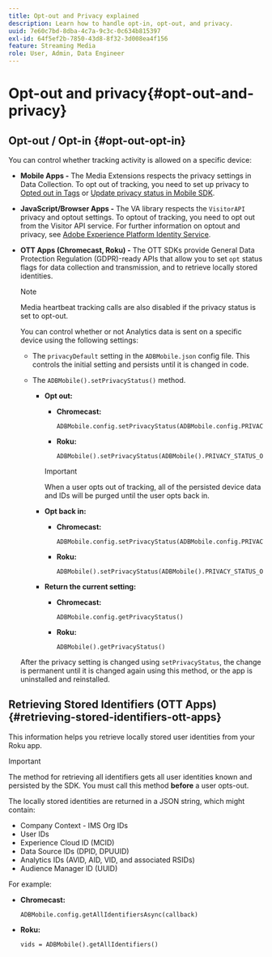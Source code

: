 ```yaml
---
title: Opt-out and Privacy explained
description: Learn how to handle opt-in, opt-out, and privacy.
uuid: 7e60c7bd-8dba-4c7a-9c3c-0c634b815397
exl-id: 64f5ef2b-7850-43d8-8f32-3d008ea4f156
feature: Streaming Media
role: User, Admin, Data Engineer
---
```

# Opt-out and privacy{#opt-out-and-privacy}

## Opt-out / Opt-in {#opt-out-opt-in}

You can control whether tracking activity is allowed on a specific device:

* **Mobile Apps -** The Media Extensions respects the privacy settings in Data Collection. To opt out of tracking, you need to set up privacy to [Opted out in Tags](https://developer.adobe.com/client-sdks/documentation/getting-started/create-a-mobile-property/#create-a-mobile-property) or [Update privacy status in Mobile SDK](https://developer.adobe.com/client-sdks/resources/privacy-and-gdpr/#getprivacystatus).
* **JavaScript/Browser Apps -** The VA library respects the `VisitorAPI` privacy and opt­out settings. To opt­out of tracking, you need to opt out from the Visitor API service. For further information on opt­out and privacy, see [Adobe Experience Platform Identity Service](https://experienceleague.adobe.com/docs/id-service/using/home.html).
* **OTT Apps (Chromecast, Roku) -** The OTT SDKs provide General Data Protection Regulation (GDPR)-ready APIs that allow you to set `opt` status flags for data collection and transmission, and to retrieve locally stored identities.

  >[!NOTE]
  >
  >Media heartbeat tracking calls are also disabled if the privacy status is set to opt-out.

  You can control whether or not Analytics data is sent on a specific device using the following settings:

    * The `privacyDefault` setting in the `ADBMobile.json` config file. This controls the initial setting and persists until it is changed in code.

    * The `ADBMobile().setPrivacyStatus()` method.

        * **Opt out:**

            * **Chromecast:**

              ```            
              ADBMobile.config.setPrivacyStatus(ADBMobile.config.PRIVACY_STATUS_OPT_OUT)
              ```

            * **Roku:**

              ```            
              ADBMobile().setPrivacyStatus(ADBMobile().PRIVACY_STATUS_OPT_OUT)
              ```

          >[!IMPORTANT]
          >
          >When a user opts out of tracking, all of the persisted device data and IDs will be purged until the user opts back in.

        * **Opt back in:**

            * **Chromecast:**

              ```            
              ADBMobile.config.setPrivacyStatus(ADBMobile.config.PRIVACY_STATUS_OPT_IN)
              ```

            * **Roku:**

              ```            
              ADBMobile().setPrivacyStatus(ADBMobile().PRIVACY_STATUS_OPT_IN)
              ```

        * **Return the current setting:**

            * **Chromecast:**

              ```            
              ADBMobile.config.getPrivacyStatus()
              ```

            * **Roku:**

              ```            
              ADBMobile().getPrivacyStatus()
              ```

  After the privacy setting is changed using `setPrivacyStatus`, the change is permanent until it is changed again using this method, or the app is uninstalled and reinstalled.

## Retrieving Stored Identifiers (OTT Apps) {#retrieving-stored-identifiers-ott-apps}

This information helps you retrieve locally stored user identities from your Roku app.

>[!IMPORTANT]
>
>The method for retrieving all identifiers gets all user identities known and persisted by the SDK. You must call this method **before** a user opts-out.

The locally stored identities are returned in a JSON string, which might contain:

* Company Context - IMS Org IDs
* User IDs
* Experience Cloud ID (MCID)
* Data Source IDs (DPID, DPUUID)
* Analytics IDs (AVID, AID, VID, and associated RSIDs)
* Audience Manager ID (UUID)

For example:

* **Chromecast:**

  ```
  ADBMobile.config.getAllIdentifiersAsync(callback)
  ```

* **Roku:**

  ```
  vids = ADBMobile().getAllIdentifiers()
  ```
